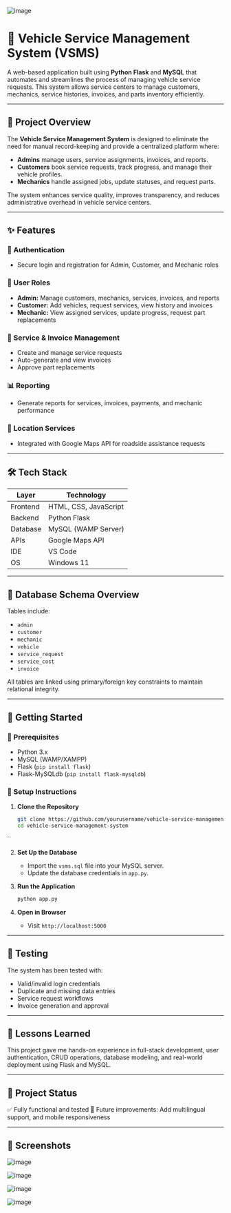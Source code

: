 ![image](https://github.com/user-attachments/assets/354c7cdd-94ac-46ea-b385-9d20c897663e)
# 🚗 Vehicle Service Management System (VSMS)

A web-based application built using **Python Flask** and **MySQL** that automates and streamlines the process of managing vehicle service requests. This system allows service centers to manage customers, mechanics, service histories, invoices, and parts inventory efficiently.

---

## 🧾 Project Overview

The **Vehicle Service Management System** is designed to eliminate the need for manual record-keeping and provide a centralized platform where:
- **Admins** manage users, service assignments, invoices, and reports.
- **Customers** book service requests, track progress, and manage their vehicle profiles.
- **Mechanics** handle assigned jobs, update statuses, and request parts.

The system enhances service quality, improves transparency, and reduces administrative overhead in vehicle service centers.

---

## ✨ Features

### 🔐 Authentication
- Secure login and registration for Admin, Customer, and Mechanic roles

### 👥 User Roles
- **Admin:** Manage customers, mechanics, services, invoices, and reports
- **Customer:** Add vehicles, request services, view history and invoices
- **Mechanic:** View assigned services, update progress, request part replacements

### 🧾 Service & Invoice Management
- Create and manage service requests
- Auto-generate and view invoices
- Approve part replacements

### 📊 Reporting
- Generate reports for services, invoices, payments, and mechanic performance

### 📍 Location Services
- Integrated with Google Maps API for roadside assistance requests

---

## 🛠️ Tech Stack

| Layer         | Technology            |
|---------------|------------------------|
| Frontend      | HTML, CSS, JavaScript |
| Backend       | Python Flask           |
| Database      | MySQL (WAMP Server)    |
| APIs          | Google Maps API        |
| IDE           | VS Code                |
| OS            | Windows 11             |

---

## 🧩 Database Schema Overview

Tables include:
- `admin`
- `customer`
- `mechanic`
- `vehicle`
- `service_request`
- `service_cost`
- `invoice`

All tables are linked using primary/foreign key constraints to maintain relational integrity.

---


## 🚀 Getting Started

### 🔧 Prerequisites
- Python 3.x
- MySQL (WAMP/XAMPP)
- Flask (`pip install flask`)
- Flask-MySQLdb (`pip install flask-mysqldb`)

### 🔌 Setup Instructions

1. **Clone the Repository**
   ```bash
   git clone https://github.com/yourusername/vehicle-service-management-system.git
   cd vehicle-service-management-system
``

2. **Set Up the Database**

   * Import the `vsms.sql` file into your MySQL server.
   * Update the database credentials in `app.py`.

3. **Run the Application**

   ```bash
   python app.py
   ```

4. **Open in Browser**

   * Visit `http://localhost:5000`

---

## 🧪 Testing

The system has been tested with:

* Valid/invalid login credentials
* Duplicate and missing data entries
* Service request workflows
* Invoice generation and approval

---

## 🧠 Lessons Learned

This project gave me hands-on experience in full-stack development, user authentication, CRUD operations, database modeling, and real-world deployment using Flask and MySQL.

---

## 📌 Project Status

✅ Fully functional and tested
🔧 Future improvements: Add multilingual support, and mobile responsiveness

---

## 📸 Screenshots

![image](https://github.com/user-attachments/assets/ee5bf9b6-bb9e-45b5-9037-79b71dd5944a)

![image](https://github.com/user-attachments/assets/5928b977-7fc4-436f-85c6-beeb5131a4c8)

![image](https://github.com/user-attachments/assets/36c9232a-1e23-4115-b52f-a944ffd5a91a)

![image](https://github.com/user-attachments/assets/4f29c7e1-2653-423f-bc09-8cb6bbf9e380)




